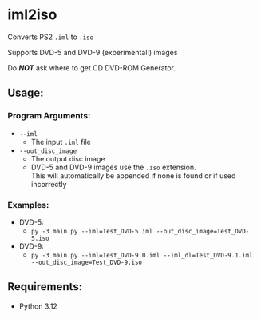 # iml2iso

Converts PS2 `.iml`  to `.iso`

Supports DVD-5 and DVD-9 (experimental!) images

Do **_NOT_** ask where to get CD DVD-ROM Generator.

## Usage:

### Program Arguments:
- `--iml`
  - The input `.iml` file
- `--out_disc_image`
  - The output disc image
  - DVD-5 and DVD-9 images use the `.iso` extension.<br/>
This will automatically be appended if none is found or if used incorrectly

### Examples:
- DVD-5:
  - `py -3 main.py --iml=Test_DVD-5.iml --out_disc_image=Test_DVD-5.iso`
- DVD-9:
  - `py -3 main.py --iml=Test_DVD-9.0.iml --iml_dl=Test_DVD-9.1.iml --out_disc_image=Test_DVD-9.iso`

## Requirements:
* Python 3.12
